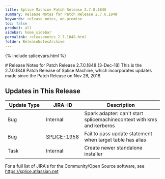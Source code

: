 ```yaml
---
title: Splice Machine Patch Release 2.7.0.1848
summary: Release Notes for Patch Release 2.7.0.1848
keywords: release notes, on-premise
toc: false
product: all
sidebar: home_sidebar
permalink: releasenotes_2.7.1848.html
folder: ReleaseNotesArchive
---
```

{% include splicevars.html %}
<section>
<div class="TopicContent" data-swiftype-index="true" markdown="1">
# Release Notes for Patch Release 2.7.0.1848 (3-Dec-18)
This is the 2.7.0.1848 Patch Release of Splice Machine, which incorporates updates made since the Patch Release on Nov 26, 2018.

## Updates in This Release
<table>
    <col width="125px" />
    <col width="125px" />
    <col />
    <thead>
        <tr>
            <th>Update Type</th>
            <th>JIRA-ID</th>
            <th>Description</th>
        </tr>
    </thead>
    <tbody>
        <tr>
            <td>Bug</td>
            <td>Internal</td>
            <td>Spark adapter: can't start splicemachinecontext with kms and kerberos</td>
        </tr>
        <tr>
            <td>Bug</td>
            <td><a href="https://splice.atlassian.net/browse/SPLICE-1958" target="_blank">SPLICE-1958</a></td>
            <td>Fail to pass update statement when target table has alias</td>
        </tr>
        <tr>
            <td>Task</td>
            <td>Internal</td>
            <td>Create newer standalone installer</td>
        </tr>
    </tbody>
</table>

For a full list of JIRA's for the Community/Open Source software, see <https://splice.atlassian.net>

</div>
</section>
